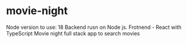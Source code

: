 # movie-night
Node version to use: 18
Backend rusn on Node js. 
Frotnend  - React with TypeScript
Movie night full stack app to search movies
